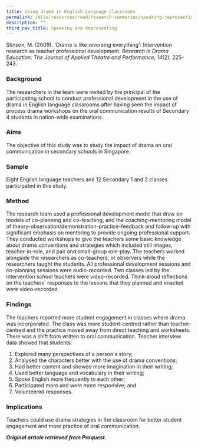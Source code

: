 ```yaml
---
title: Using drama in English Language classrooms
permalink: /elis/resources/read/research-summaries/speaking-representing/using-drama-in-english-language-class/
description: ""
third_nav_title: Speaking and Representing
---
```

Stinson, M. (2009). 'Drama is like reversing everything': Intervention research as teacher professional development. _Research in Drama Education: The Journal of Applied Theatre and Performance, 14_(2), 225-243.

### Background

The researchers in the team were invited by the principal of the participating school to conduct professional development in the use of drama in English language classrooms after having seen the impact of process drama workshops on the oral communication results of Secondary 4 students in nation-wide examinations.

### Aims

The objective of this study was to study the impact of drama on oral communication in secondary schools in Singapore.

### Sample

Eight English language teachers and 12 Secondary 1 and 2 classes participated in this study.

### Method

The research team used a professional development model that drew on models of co-planning and co-teaching, and the coaching-mentoring model of theory-observation/demonstration-practice-feedback and follow-up with significant emphasis on mentoring to provide ongoing professional support. They conducted workshops to give the teachers some basic knowledge about drama conventions and strategies which included still images, teacher-in-role, and pair and small-group role-play. The teachers worked alongside the researchers as co-teachers, or observers while the researchers taught the students. All professional development sessions and co-planning sessions were audio-recorded. Two classes led by the intervention school teachers were video-recorded. Think-aloud reflections on the teachers' responses to the lessons that they planned and enacted were video-recorded.

### Findings

The teachers reported more student engagement in classes where drama was incorporated. The class was more student-centred rather than teacher-centred and the practice moved away from direct teaching and worksheets. There was a shift from written to oral communication. Teacher interview data showed that students:

1.  Explored many perspectives of a person's story;
2.  Analysed the characters better with the use of drama conventions;
3.  Had better content and showed more imagination in their writing;
4.  Used better language and vocabulary in their writing;
5.  Spoke English more frequently to each other;
6.  Participated more and were more responsive; and
7.  Volunteered responses.

### Implications

Teachers could use drama strategies in the classroom for better student engagement and more practice of oral communication.


_**Original article retrieved from Proquest.**_  